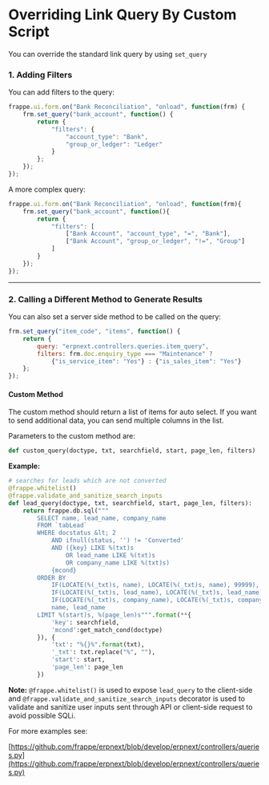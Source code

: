 <!-- add-breadcrumbs -->
# Overriding Link Query By Custom Script

You can override the standard link query by using `set_query`

### 1. Adding Filters

You can add filters to the query:

```js
frappe.ui.form.on("Bank Reconciliation", "onload", function(frm) {
	frm.set_query("bank_account", function() {
		return {
			"filters": {
				"account_type": "Bank",
				"group_or_ledger": "Ledger"
			}
		};
	});
});
```

A more complex query:

```js
frappe.ui.form.on("Bank Reconciliation", "onload", function(frm){
	frm.set_query("bank_account", function(){
		return {
			"filters": [
				["Bank Account", "account_type", "=", "Bank"],
				["Bank Account", "group_or_ledger", "!=", "Group"]
			]
		}
	});
});
```
---

### 2. Calling a Different Method to Generate Results

You can also set a server side method to be called on the query:

```js
frm.set_query("item_code", "items", function() {
	return {
		query: "erpnext.controllers.queries.item_query",
		filters: frm.doc.enquiry_type === "Maintenance" ?
			{"is_service_item": "Yes"} : {"is_sales_item": "Yes"}
	};
});
```


#### Custom Method

The custom method should return a list of items for auto select. If you want to send additional data, you can send multiple columns in the list.

Parameters to the custom method are:

```py
def custom_query(doctype, txt, searchfield, start, page_len, filters)
```

**Example:**

```py
# searches for leads which are not converted
@frappe.whitelist()
@frappe.validate_and_sanitize_search_inputs
def lead_query(doctype, txt, searchfield, start, page_len, filters):
	return frappe.db.sql("""
		SELECT name, lead_name, company_name
		FROM `tabLead`
		WHERE docstatus &lt; 2
			AND ifnull(status, '') != 'Converted'
			AND ({key} LIKE %(txt)s
				OR lead_name LIKE %(txt)s
				OR company_name LIKE %(txt)s)
			{mcond}
		ORDER BY
			IF(LOCATE(%(_txt)s, name), LOCATE(%(_txt)s, name), 99999),
			IF(LOCATE(%(_txt)s, lead_name), LOCATE(%(_txt)s, lead_name), 99999),
			IF(LOCATE(%(_txt)s, company_name), LOCATE(%(_txt)s, company_name), 99999),
			name, lead_name
		LIMIT %(start)s, %(page_len)s""".format(**{
			'key': searchfield,
			'mcond':get_match_cond(doctype)
		}), {
			'txt': "%{}%".format(txt),
			'_txt': txt.replace("%", ""),
			'start': start,
			'page_len': page_len
		})
```

**Note:** `@frappe.whitelist()` is used to expose `lead_query` to the client-side
and `@frappe.validate_and_sanitize_search_inputs` decorator is used to validate and sanitize user inputs sent through API or client-side request to avoid possible SQLi.

For more examples see:

[https://github.com/frappe/erpnext/blob/develop/erpnext/controllers/queries.py](https://github.com/frappe/erpnext/blob/develop/erpnext/controllers/queries.py)

<!-- markdown -->
